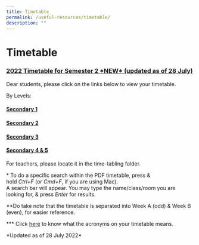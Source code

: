 ```yaml
---
title: Timetable
permalink: /useful-resources/timetable/
description: ""
---
```

# Timetable

### <u>2022 Timetable for Semester 2 \*NEW\* (updated as of 28 July)</u>

Dear students, please click on the links below to view your timetable.

By Levels:

#### [Secondary 1](https://www.bukitbatoksec.moe.edu.sg/qql/slot/u537/Useful%20Resources/Timetable/2022/2022%20Timetable_Sem2_Sec%201_v280722.pdf)

#### [Secondary 2](https://www.bukitbatoksec.moe.edu.sg/qql/slot/u537/Useful%20Resources/Timetable/2022/Semester%202%20240622/Sec%202%20Semester%202%20Timetable_240622.pdf)

#### [Secondary 3](https://www.bukitbatoksec.moe.edu.sg/qql/slot/u537/Useful%20Resources/Timetable/2022/Semester%202%20240622/Sec%203%20Semester%202%20Timetable_240622.pdf)

#### [Secondary 4 & 5](https://www.bukitbatoksec.moe.edu.sg/qql/slot/u537/Useful%20Resources/Timetable/2022/Semester%202%20240622/Sec%204%20and%205%20Semester%202%20Timetable_240622.pdf)

  
For teachers, please locate it in the time-tabling folder.  
  
\* To do a specific search within the PDF timetable, press & hold _Ctrl+F_ (or _Cmd+F_, if you are using Mac).  
A search bar will appear. You may type the name/class/room you are looking for, & press _Enter_ for results.  
  
\*\*Do take note that the timetable is separated into Week A (odd) & Week B (even), for easier reference.  
  
\*\*\* Click [here](https://www.bukitbatoksec.moe.edu.sg/qql/slot/u537/Useful%20Resources/Timetable/2022/Subject%20Acronyms%20Guide.pdf) to know what the acronyms on your timetable means.   
  

\*Updated as of 28 July 2022\*